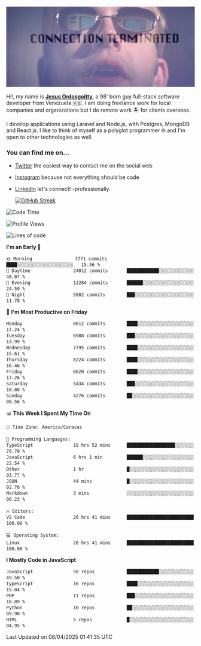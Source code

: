 ![hackers movie reference](./disconnected.jpg)

Hi!, my name is [**Jesus Ordosgoitty**](https://jodaz.dev), a 98' born guy full-stack software developer from Venezuela 🇻🇪. I am doing freelance work for local companies and organizations but I do remote work 🏝️ for clients overseas. 

I develop applications using Laravel and Node.js, with Postgres, MongoDB and React.js. I like to think of myself as a polyglot programmer 🌐 and I'm open to other technologies as well.

### You can find me on...

- [Twitter](https://twitter.com/jodaz_) the easiest way to contact me on the social web
- [Instagram](https://instagram.com/jodaz_) because not everything should be code
- [Linkedin](https://linkedin.com/in/jodaz) let's connect! -professionally.


    [![GitHub Streak](https://streak-stats.demolab.com?user=jodaz&theme=tokyonight)](https://git.io/streak-stats)

<!--START_SECTION:waka-->
![Code Time](http://img.shields.io/badge/Code%20Time-7%2C312%20hrs%2018%20mins-blue)

![Profile Views](http://img.shields.io/badge/Profile%20Views-0-blue)

![Lines of code](https://img.shields.io/badge/From%20Hello%20World%20I%27ve%20Written-83.4%20million%20lines%20of%20code-blue)

**I'm an Early 🐤** 

```text
🌞 Morning                7771 commits        ████░░░░░░░░░░░░░░░░░░░░░   15.56 % 
🌆 Daytime                24012 commits       ████████████░░░░░░░░░░░░░   48.07 % 
🌃 Evening                12284 commits       ██████░░░░░░░░░░░░░░░░░░░   24.59 % 
🌙 Night                  5882 commits        ███░░░░░░░░░░░░░░░░░░░░░░   11.78 % 
```
📅 **I'm Most Productive on Friday** 

```text
Monday                   8612 commits        ████░░░░░░░░░░░░░░░░░░░░░   17.24 % 
Tuesday                  6988 commits        ███░░░░░░░░░░░░░░░░░░░░░░   13.99 % 
Wednesday                7795 commits        ████░░░░░░░░░░░░░░░░░░░░░   15.61 % 
Thursday                 8224 commits        ████░░░░░░░░░░░░░░░░░░░░░   16.46 % 
Friday                   8620 commits        ████░░░░░░░░░░░░░░░░░░░░░   17.26 % 
Saturday                 5434 commits        ███░░░░░░░░░░░░░░░░░░░░░░   10.88 % 
Sunday                   4276 commits        ██░░░░░░░░░░░░░░░░░░░░░░░   08.56 % 
```


📊 **This Week I Spent My Time On** 

```text
🕑︎ Time Zone: America/Caracas

💬 Programming Languages: 
TypeScript               18 hrs 52 mins      ██████████████████░░░░░░░   70.70 % 
JavaScript               6 hrs 1 min         ██████░░░░░░░░░░░░░░░░░░░   22.54 % 
Other                    1 hr                █░░░░░░░░░░░░░░░░░░░░░░░░   03.77 % 
JSON                     44 mins             █░░░░░░░░░░░░░░░░░░░░░░░░   02.76 % 
Markdown                 3 mins              ░░░░░░░░░░░░░░░░░░░░░░░░░   00.23 % 

🔥 Editors: 
VS Code                  26 hrs 41 mins      █████████████████████████   100.00 % 

💻 Operating System: 
Linux                    26 hrs 41 mins      █████████████████████████   100.00 % 
```

**I Mostly Code in JavaScript** 

```text
JavaScript               50 repos            ████████████░░░░░░░░░░░░░   49.50 % 
TypeScript               16 repos            ████░░░░░░░░░░░░░░░░░░░░░   15.84 % 
PHP                      11 repos            ███░░░░░░░░░░░░░░░░░░░░░░   10.89 % 
Python                   10 repos            ██░░░░░░░░░░░░░░░░░░░░░░░   09.90 % 
HTML                     5 repos             █░░░░░░░░░░░░░░░░░░░░░░░░   04.95 % 
```




 Last Updated on 08/04/2025 01:41:35 UTC
<!--END_SECTION:waka-->
